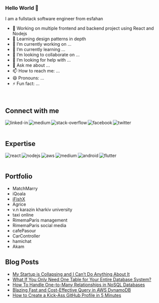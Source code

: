
### Hello World 👋
I am a fullstack software engineer from esfahan 

- 🔭 Working on multiple frontend and backend project using React and Nodejs
- 🌱 Learning design patterns in depth
- 🔭 I’m currently working on ...
- 🌱 I’m currently learning ...
- 👯 I’m looking to collaborate on ...
- 🤔 I’m looking for help with ...
- 💬 Ask me about ...
- 📫 How to reach me: ...
- 😄 Pronouns: ...
- ⚡ Fun fact: ...
<br>

## Connect with me

[<img align="left" alt="linked-in" src="https://img.shields.io/badge/linkedin-%230077B5.svg?&style=for-the-badge&logo=linkedin&logoColor=white" />](https://www.linkedin.com/in/mohammad-faisal-2665b5134)
[<img align="left" alt="medium" src="https://img.shields.io/badge/medium-%2312100E.svg?&style=for-the-badge&logo=medium&logoColor=white" />](https://56faisal.medium.com/)
[<img align="left" alt="stack-overflow" src="https://img.shields.io/badge/stack%20overflow-FE7A16?logo=stack-overflow&logoColor=white&style=for-the-badge" />](https://stackoverflow.com/users/5379437/mohammad-faisal)
[<img align="left" alt="facebook" src="https://img.shields.io/badge/facebook-%231877F2.svg?&style=for-the-badge&logo=facebook&logoColor=white" />](https://www.facebook.com/56faisal/)
[<img align="left" alt="twitter" src="https://img.shields.io/badge/twitter-%231DA1F2.svg?&style=for-the-badge&logo=twitter&logoColor=white" />](https://twitter.com/Mohamma88766694)


<br>
<br>

## Expertise
<img align="left" alt="react" src="https://img.shields.io/badge/react%20-%2320232a.svg?&style=for-the-badge&logo=react&logoColor=%2361DAFB" />
<img align="left" alt="nodejs" src="https://img.shields.io/badge/node.js%20-%2343853D.svg?&style=for-the-badge&logo=node.js&logoColor=white" />
<img align="left" alt="aws" src="https://img.shields.io/badge/Amazon%20AWS-%23232F3E?logo=amazon-aws&logoColor=white&style=for-the-badge" />
<img align="left" alt="medium" src="https://img.shields.io/badge/postgres-%23316192.svg?&style=for-the-badge&logo=postgresql&logoColor=white" />
<img align="left" alt="android" src="https://img.shields.io/badge/Android-3DDC84?logo=android&logoColor=white&style=for-the-badge" />
<img align="left" alt="flutter" src="https://img.shields.io/badge/flutter%20-%236DB33F.svg?&style=for-the-badge&logo=spring&logoColor=white" />

<br>
<br>

## Portfolio
- MatchMarry
- iQoala
- [iFishX](https://drive.google.com/drive/folders/1KsC6RZTkBEZWsEDU6kdtTb-Kxjjw2osN?usp=sharing)
- Agrice
- v.n karazin kharkiv university
- taxi online
- RimemaParis management
- RimemaParis social media
- cafePasour
- CarController
- hamichat
- Akam

## Blog Posts
<!-- BLOG-POST-LIST:START -->
- [My Startup is Collapsing and I Can’t Do Anything About It](https://javascript.plainenglish.io/my-startup-is-collapsing-and-i-cant-do-anything-about-it-fe270158ed0b?source=rss-fe04a352a811------2)
- [What If  You Only Need One Table for Your Entire Database System?](https://betterprogramming.pub/what-if-you-only-need-one-table-for-your-entire-database-system-78078bdc4b50?source=rss-fe04a352a811------2)
- [How To Handle One-to-Many Relationships in NoSQL Databases](https://betterprogramming.pub/how-to-handle-one-to-many-relationships-in-nosql-databases-23627d404cb0?source=rss-fe04a352a811------2)
- [Blazing Fast and Cost-Effective Query in AWS DynamoDB](https://aws.plainenglish.io/blazing-fast-and-cost-effective-query-in-aws-dynamodb-18b49009e0f1?source=rss-fe04a352a811------2)
- [How to Create a Kick-Ass GitHub Profile in 5 Minutes](https://javascript.plainenglish.io/how-to-create-a-kick-ass-github-profile-in-5-minutes-19a8e8d0693b?source=rss-fe04a352a811------2)
<!-- BLOG-POST-LIST:END -->
